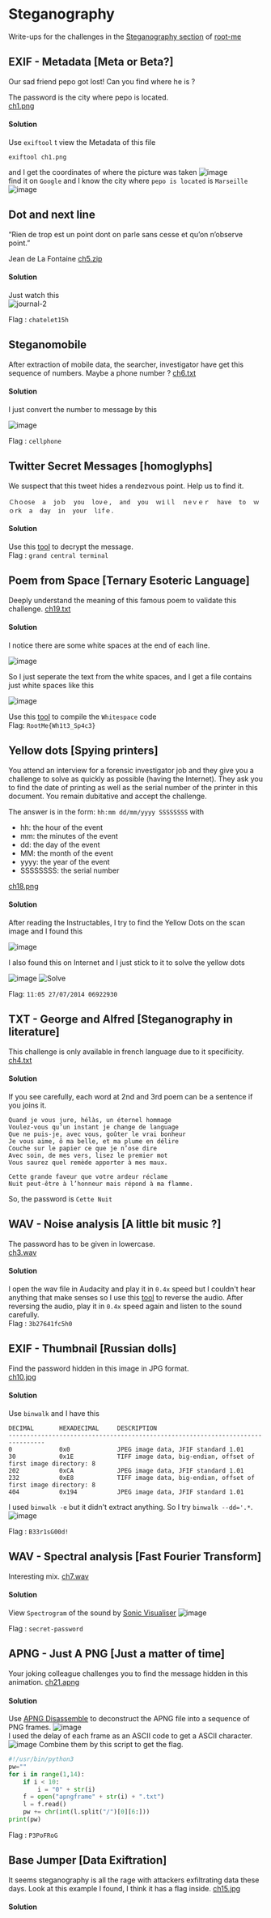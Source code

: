 # Steganography
Write-ups for the challenges in the [Steganography section](https://www.root-me.org/en/Challenges/Steganography/) of [root-me](https://www.root-me.org/) 
## EXIF - Metadata [Meta or Beta?]
Our sad friend pepo got lost! Can you find where he is ?

The password is the city where pepo is located.<br/>
[ch1.png](http://challenge01.root-me.org/steganographie/ch1/ch1.png)
#### Solution
Use `exiftool` t view the Metadata of this file
```script
exiftool ch1.png
```
and I get the coordinates of where the picture was taken
![image](https://user-images.githubusercontent.com/88471003/180650349-125988eb-c138-4c61-a94e-40287e57c49a.png)<br/>
find it on `Google` and I know the city where `pepo is located` is `Marseille`
![image](https://user-images.githubusercontent.com/88471003/180650520-50a6047e-cea3-4a36-9d21-877919f28fc0.png)

## Dot and next line
“Rien de trop est un point dont on parle sans cesse et qu’on n’observe point.”

Jean de La Fontaine
[ch5.zip](http://challenge01.root-me.org/steganographie/ch5/ch5.zip)<br/>
#### Solution
Just watch this <br/>
![journal-2](https://user-images.githubusercontent.com/88471003/180650694-ff37b959-7fdf-4668-a1d2-51d1ebe1a160.jpg)

Flag : `chatelet15h`
## Steganomobile
After extraction of mobile data, the searcher, investigator have get this sequence of numbers. Maybe a phone number ?
[ch6.txt](http://challenge01.root-me.org/steganographie/ch6/ch6.txt)
#### Solution
I just convert the number to message by this

![image](https://user-images.githubusercontent.com/88471003/180651653-3e01901a-efee-474b-bdd0-6da2f795d11c.png)

Flag : `cellphone`
## Twitter Secret Messages [homoglyphs]
We suspect that this tweet hides a rendezvous point. Help us to find it.
```
Ｃhｏose  a  jοｂ  yоu  lονｅ,  and  you  ｗіｌl  ｎeｖｅｒ  have  tο  ｗｏrk  a  day  in  yοur  lіfｅ．               
```
#### Solution
Use this [tool](https://holloway.nz/steg/) to decrypt the message.<br/>
Flag : `grand central terminal`
## Poem from Space [Ternary Esoteric Language]
Deeply understand the meaning of this famous poem to validate this challenge.
[ch19.txt](http://challenge01.root-me.org/steganographie/ch19/ch19.txt)
#### Solution
I notice there are some white spaces at the end of each line. 

![image](https://user-images.githubusercontent.com/88471003/180652259-0eb0813b-1724-4bbc-a3c9-6c80c352c5e0.png)

So I just seperate the text from the white spaces, and I get a file contains just white spaces like this

![image](https://user-images.githubusercontent.com/88471003/180652329-cdafd7d0-71bb-41da-a27f-cd6bbeec07a9.png)

Use this [tool](https://ideone.com/l/whitespace) to compile the `Whitespace` code<br/>
Flag: `RootMe{Wh1t3_Sp4c3}`
## Yellow dots [Spying printers]
You attend an interview for a forensic investigator job and they give you a challenge to solve as quickly as possible (having the Internet).
They ask you to find the date of printing as well as the serial number of the printer in this document.
You remain dubitative and accept the challenge.

The answer is in the form:
`hh:mm dd/mm/yyyy SSSSSSSS`
with
 - hh: the hour of the event
 - mm: the minutes of the event
 - dd: the day of the event
 - MM: the month of the event
 - yyyy: the year of the event
 - SSSSSSSS: the serial number

[ch18.png](http://challenge01.root-me.org/steganographie/ch18/ch18.png)
#### Solution
After reading the Instructables, I try to find the Yellow Dots on the scan image and I found this

![image](https://user-images.githubusercontent.com/88471003/180653088-d7d2698f-2b4e-4de4-aa34-ce354a18cbe8.png)

I also found this on Internet and I just stick to it to solve the yellow dots

![image](https://user-images.githubusercontent.com/88471003/180653530-d8970abc-564a-4048-b9f3-3f54710e0cc8.png)
![Solve](https://user-images.githubusercontent.com/88471003/180653557-ac7011b5-90d6-487b-8868-e47457fa7cd2.png)

Flag: `11:05 27/07/2014 06922930`
## TXT - George and Alfred [Steganography in literature]
This challenge is only available in french language due to it specificity.<br/>
[ch4.txt](http://challenge01.root-me.org/steganographie/ch4/ch4.txt)
#### Solution
If you see carefully, each word at 2nd and 3rd poem can be a sentence if you joins it.
```
Quand je vous jure, hélàs, un éternel hommage
Voulez-vous qu’un instant je change de language
Que ne puis-je, avec vous, goûter le vrai bonheur
Je vous aime, ô ma belle, et ma plume en délire
Couche sur le papier ce que je n’ose dire
Avec soin, de mes vers, lisez le premier mot
Vous saurez quel remède apporter à mes maux.

Cette grande faveur que votre ardeur réclame
Nuit peut-être à l’honneur mais répond à ma flamme.
```
So, the password is `Cette Nuit`
## WAV - Noise analysis [A little bit music ?]
The password has to be given in lowercase.<br/>
[ch3.wav](http://challenge01.root-me.org/steganographie/ch3/ch3.wav)
#### Solution
I open the wav file in Audacity and play it in `0.4x` speed but I couldn't hear anything that make senses so I use this [tool](https://mp3cut.net/vi/reverse-audio#) to reverse the audio.
After reversing the audio, play it in `0.4x` speed again and listen to the sound carefully.<br/>
Flag : `3b27641fc5h0`
## EXIF - Thumbnail [Russian dolls]
Find the password hidden in this image in JPG format.<br/>
[ch10.jpg](http://challenge01.root-me.org/steganographie/ch10/ch10.jpg)
#### Solution
Use `binwalk` and I have this
```
DECIMAL       HEXADECIMAL     DESCRIPTION
--------------------------------------------------------------------------------
0             0x0             JPEG image data, JFIF standard 1.01
30            0x1E            TIFF image data, big-endian, offset of first image directory: 8
202           0xCA            JPEG image data, JFIF standard 1.01
232           0xE8            TIFF image data, big-endian, offset of first image directory: 8
404           0x194           JPEG image data, JFIF standard 1.01
```
I used `binwalk -e` but it didn't extract anything. So I try `binwalk --dd='.*`.
![image](https://user-images.githubusercontent.com/88471003/182020008-01725d7e-186e-40e9-9789-a119cb1a894b.png)

Flag : `B33r1sG00d!`
## WAV - Spectral analysis [Fast Fourier Transform]
Interesting mix.
[ch7.wav](http://challenge01.root-me.org/steganographie/ch7/ch7.wav)
#### Solution
View `Spectrogram` of the sound by [Sonic Visualiser](https://www.sonicvisualiser.org/)
![image](https://user-images.githubusercontent.com/88471003/182020383-66b6cb4b-7286-457b-997f-01d634490de3.png)

Flag : `secret-password`
## APNG - Just A PNG [Just a matter of time]
Your joking colleague challenges you to find the message hidden in this animation.
[ch21.apng](http://challenge01.root-me.org/steganographie/ch21/ch21.apng)
#### Solution
Use [APNG Disassemble](http://apngdis.sourceforge.net/) to deconstruct the APNG file into a sequence of PNG frames.
![image](https://user-images.githubusercontent.com/88471003/182020821-a90ea9ab-3a0f-4ae2-9e3d-4548c404c77c.png)
<br/>I used the delay of each frame as an ASCII code to get a ASCII character.
![image](https://user-images.githubusercontent.com/88471003/182021651-a765ffc3-8a19-403f-93a0-a207960c594d.png)
Combine them by this script to get the flag.
```python
#!/usr/bin/python3
pw=""
for i in range(1,14): 
    if i < 10:
        i = "0" + str(i)
    f = open("apngframe" + str(i) + ".txt")
    l = f.read()
    pw += chr(int(l.split("/")[0][6:]))
print(pw)
```
Flag : `P3PoFRoG`
## Base Jumper [Data Exiftration]
It seems steganography is all the rage with attackers exfiltrating data these days.
Look at this example I found, I think it has a flag inside.
[ch15.jpg](http://challenge01.root-me.org/steganographie/ch15/ch15.jpg)
#### Solution

